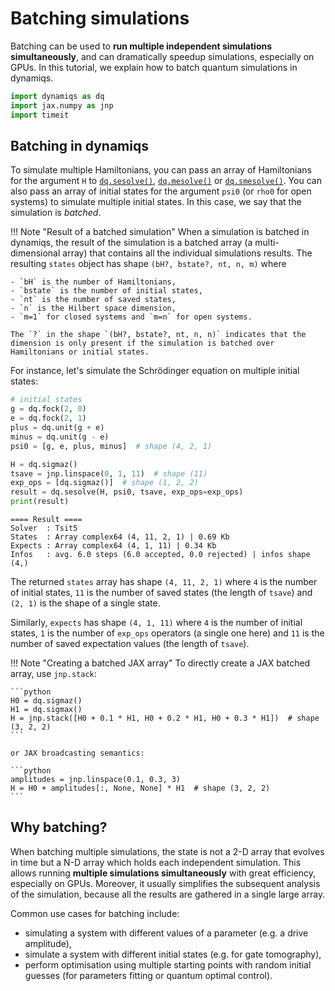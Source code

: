 # Batching simulations

Batching can be used to **run multiple independent simulations simultaneously**, and can dramatically speedup simulations, especially on GPUs. In this tutorial, we explain how to batch quantum simulations in dynamiqs.

```python
import dynamiqs as dq
import jax.numpy as jnp
import timeit
```

## Batching in dynamiqs

To simulate multiple Hamiltonians, you can pass an array of Hamiltonians for the argument `H` to [`dq.sesolve()`](../python_api/solvers/sesolve.md), [`dq.mesolve()`](../python_api/solvers/mesolve.md) or [`dq.smesolve()`](../python_api/solvers/smesolve.md). You can also pass an array of initial states for the argument `psi0` (or `rho0` for open systems) to simulate multiple initial states. In this case, we say that the simulation is *batched*.

!!! Note "Result of a batched simulation"
    When a simulation is batched in dynamiqs, the result of the simulation is a batched array (a multi-dimensional array) that contains all the individual simulations results. The resulting `states` object has shape `(bH?, bstate?, nt, n, m)` where

    - `bH` is the number of Hamiltonians,
    - `bstate` is the number of initial states,
    - `nt` is the number of saved states,
    - `n` is the Hilbert space dimension,
    - `m=1` for closed systems and `m=n` for open systems.

    The `?` in the shape `(bH?, bstate?, nt, n, n)` indicates that the dimension is only present if the simulation is batched over Hamiltonians or initial states.

For instance, let's simulate the Schrödinger equation on multiple initial states:

```python
# initial states
g = dq.fock(2, 0)
e = dq.fock(2, 1)
plus = dq.unit(g + e)
minus = dq.unit(g - e)
psi0 = [g, e, plus, minus]  # shape (4, 2, 1)

H = dq.sigmaz()
tsave = jnp.linspace(0, 1, 11)  # shape (11)
exp_ops = [dq.sigmaz()]  # shape (1, 2, 2)
result = dq.sesolve(H, psi0, tsave, exp_ops=exp_ops)
print(result)
```

```
==== Result ====
Solver  : Tsit5
States  : Array complex64 (4, 11, 2, 1) | 0.69 Kb
Expects : Array complex64 (4, 1, 11) | 0.34 Kb
Infos   : avg. 6.0 steps (6.0 accepted, 0.0 rejected) | infos shape (4,)
```

The returned `states` array has shape `(4, 11, 2, 1)` where `4` is the number of initial states, `11` is the number of saved states (the length of `tsave`) and `(2, 1)` is the shape of a single state.

Similarly, `expects` has shape `(4, 1, 11)` where `4` is the number of initial states, `1` is the number of `exp_ops` operators (a single one here) and `11` is the number of saved expectation values (the length of `tsave`).

!!! Note "Creating a batched JAX array"
    To directly create a JAX batched array, use `jnp.stack`:

    ```python
    H0 = dq.sigmaz()
    H1 = dq.sigmax()
    H = jnp.stack([H0 + 0.1 * H1, H0 + 0.2 * H1, H0 + 0.3 * H1])  # shape (3, 2, 2)
    ```

    or JAX broadcasting semantics:

    ```python
    amplitudes = jnp.linspace(0.1, 0.3, 3)
    H = H0 + amplitudes[:, None, None] * H1  # shape (3, 2, 2)
    ```

<!-- remove until smesolve is written again
## Batching over stochastic trajectories (SME)

For the diffusive stochastic master equation solver, many stochastic trajectories must often be solved to obtain faithful statistics of the evolved density matrix. In this case, dynamiqs also provides batching over trajectories to run them simultaneously. This is performed automatically by setting the value of the `ntrajs` argument in [`dq.smesolve()`](../python_api/solvers/smesolve.md). The resulting `states` object has shape `(bH?, brho?, ntrajs, nt, n, n)`.

-->

## Why batching?

When batching multiple simulations, the state is not a 2-D array that evolves in time but a N-D array which holds each independent simulation. This allows running **multiple simulations simultaneously** with great efficiency, especially on GPUs. Moreover, it usually simplifies the subsequent analysis of the simulation, because all the results are gathered in a single large array.

Common use cases for batching include:

- simulating a system with different values of a parameter (e.g. a drive amplitude),
- simulate a system with different initial states (e.g. for gate tomography),
- perform optimisation using multiple starting points with random initial guesses (for parameters fitting or quantum optimal control).
